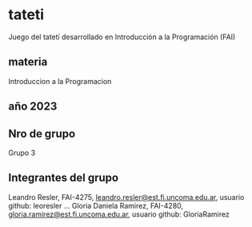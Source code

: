 # tateti
Juego del tatetí desarrollado en Introducción a la Programación (FAI)

## materia
Introduccion a la Programacion

## año 2023

## Nro de grupo
Grupo 3

## Integrantes del grupo

Leandro Resler, FAI-4275, leandro.resler@est.fi.uncoma.edu.ar, usuario github: leoresler
...
Gloria Daniela Ramirez, FAI-4280, gloria.ramirez@est.fi.uncoma.edu.ar, usuario github: GloriaRamirez